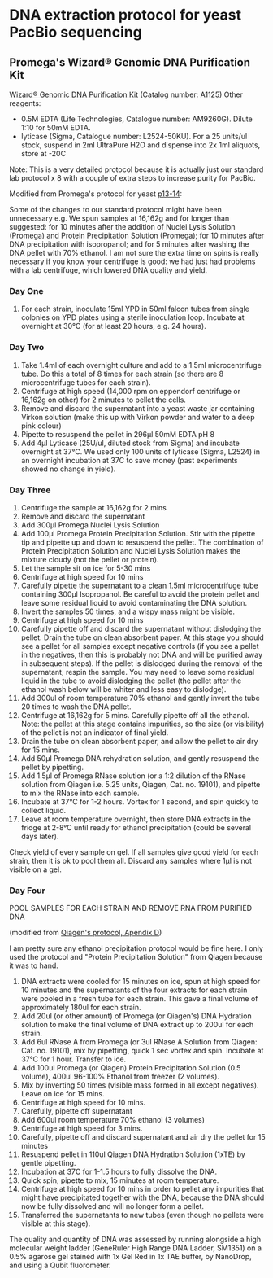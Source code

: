 # DNA extraction protocol for yeast PacBio sequencing

## Promega's Wizard® Genomic DNA Purification Kit

[Wizard® Genomic DNA Purification Kit](https://www.promega.com/products/dna-purification-quantitation/genomic-dna-purification/wizard-genomic-dna-purification-kit/) (Catalog number: A1125)
Other reagents:
- 0.5M EDTA (Life Technologies, Catalogue number: AM9260G). Dilute 1:10 for 50mM EDTA.
- lyticase (Sigma, Catalogue number: L2524-50KU). For a 25 units/ul stock, suspend in 2ml UltraPure H2O and dispense into 2x 1ml aliquots, store at -20C

Note: This is a very detailed protocol because it is actually just our standard lab protocol x 8 with a couple of extra steps to increase purity for PacBio.

Modified from Promega's protocol for yeast [p13-14](https://www.promega.co.uk/~/media/files/resources/protocols/technical%20manuals/0/wizard%20genomic%20dna%20purification%20kit%20protocol.pdf): 

Some of the changes to our standard protocol might have been unnecessary e.g. We spun samples at 16,162g and for longer than suggested: for 10 minutes after the addition of Nuclei Lysis Solution (Promega) and Protein Precipitation Solution (Promega); for 10 minutes after DNA precipitation with isopropanol; and for 5 minutes after washing the DNA pellet with 70% ethanol. I am not sure the extra time on spins is really necessary if you know your centrifuge is good: we had just had problems with a lab centrifuge, which lowered DNA quality and yield.

### Day One
1.  For each strain, inoculate 15ml YPD in 50ml falcon tubes from single colonies on YPD plates using a sterile inoculation loop. Incubate at overnight at 30°C (for at least 20 hours, e.g. 24 hours).

### Day Two
1.  Take 1.4ml of each overnight culture and add to a 1.5ml microcentrifuge tube. Do this a total of 8 times for each strain (so there are 8 microcentrifuge tubes for each strain).  
2.  Centrifuge at high speed (14,000 rpm on eppendorf centrifuge or 16,162g on other) for 2 minutes to pellet the cells.
3.  Remove and discard the supernatant into a yeast waste jar containing Virkon solution (make this up with Virkon powder and water to a deep pink colour)
4.  Pipette to resuspend the pellet in 296µl 50mM EDTA pH 8
5.  Add 4µl Lyticase (25U/ul, diluted stock from Sigma) and incubate overnight at 37°C. We used only 100 units of lyticase (Sigma, L2524) in an overnight incubation at 37C to save money (past experiments showed no change in yield).

### Day Three
1.   Centrifuge the sample at 16,162g for 2 mins
2.   Remove and discard the supernatant
3.   Add 300µl Promega Nuclei Lysis Solution
4.   Add 100µl Promega Protein Precipitation Solution. Stir with the pipette tip and pipette up and down to resuspend the pellet. The combination of Protein Precipitation Solution and Nuclei Lysis Solution makes the mixture cloudy (not the pellet or protein).
5.   Let the sample sit on ice for 5-30 mins
6.   Centrifuge at high speed for 10 mins
7.  Carefully pipette the supernatant to a clean 1.5ml microcentrifuge tube containing 300µl Isopropanol. Be careful to avoid the protein pellet and leave some residual liquid to avoid contaminating the DNA solution. 
8.  Invert the samples 50 times, and a wispy mass might be visible.
9.  Centrifuge at high speed for 10 mins
10. Carefully pipette off and discard the supernatant without dislodging the pellet. Drain the tube on clean absorbent paper. At this stage you should see a pellet for all samples except negative controls (if you see a pellet in the negatives, then this is probably not DNA and will be purified away in subsequent steps). If the pellet is dislodged during the removal of the supernatant, respin the sample. You may need to leave some residual liquid in the tube to avoid dislodging the pellet (the pellet after the ethanol wash below will be whiter and less easy to dislodge). 
11. Add 300ul of room temperature 70% ethanol and gently invert the tube 20 times to wash the DNA pellet.
12. Centrifuge at 16,162g for 5 mins. Carefully pipette off all the ethanol. Note: the pellet at this stage contains impurities, so the size (or visibility) of the pellet is not an indicator of final yield.
13. Drain the tube on clean absorbent paper, and allow the pellet to air dry for 15 mins.
14. Add 50µl Promega DNA rehydration solution, and gently resuspend the pellet by pipetting.
15. Add 1.5µl of Promega RNase solution (or a 1:2 dilution of the RNase solution from Qiagen i.e. 5.25 units, Qiagen, Cat. no. 19101), and pipette to mix the RNase into each sample. 
16. Incubate at 37°C for 1-2 hours. Vortex for 1 second, and spin quickly to collect liquid.
18. Leave at room temperature overnight, then store DNA extracts in the fridge at 2-8°C until ready for ethanol precipitation (could be several days later).

Check yield of every sample on gel. If all samples give good yield for each strain, then it is ok to pool them all. Discard any samples where 1µl is not visible on a gel.

### Day Four

POOL SAMPLES FOR EACH STRAIN AND REMOVE RNA FROM PURIFIED DNA

(modified from [Qiagen's protocol, Apendix D](https://www.qiagen.com/us/resources/resourcedetail?id=a9e6a609-4600-4b03-afbd-974318590ce5&lang=en))

I am pretty sure any ethanol precipitation protocol would be fine here. I only used the protocol and "Protein Precipitation Solution" from Qiagen because it was to hand.
1. DNA extracts were cooled for 15 minutes on ice, spun at high speed for 10 minutes and the supernatants of the four extracts for each strain were pooled in a fresh tube for each strain. This gave a final volume of approximately 180ul for each strain.
2. Add 20ul (or other amount) of Promega (or Qiagen's) DNA Hydration solution to make the final volume of DNA extract up to 200ul for each strain.
3. Add 6ul RNase A from Promega (or 3ul RNase A Solution from Qiagen: Cat. no. 19101), mix by pipetting, quick 1 sec vortex and spin. Incubate at 37°C for 1 hour. Transfer to ice.
4. Add 100ul Promega (or Qiagen) Protein Precipitation Solution (0.5 volume), 400ul 96-100% Ethanol from freezer (2 volumes). 
5. Mix by inverting 50 times (visible mass formed in all except negatives). Leave on ice for 15 mins.
6. Centrifuge at high speed for 10 mins.
7. Carefully, pipette off supernatant
8. Add 600ul room temperature 70% ethanol (3 volumes)
9. Centrifuge at high speed for 3 mins.
10. Carefully, pipette off and discard supernatant and air dry the pellet for 15 minutes
11. Resuspend pellet in 110ul Qiagen DNA Hydration Solution (1xTE) by gentle pipetting.
12. Incubation at 37C for 1-1.5 hours to fully dissolve the DNA. 
13. Quick spin, pipette to mix, 15 minutes at room temperature.
14. Centrifuge at high speed for 10 mins in order to pellet any impurities that might have precipitated together with the DNA, because the DNA should now be fully dissolved and will no longer form a pellet.
15. Transferred the supernatants to new tubes (even though no pellets were visible at this stage).

The quality and quantity of DNA was assessed by running alongside a high molecular weight ladder (GeneRuler High Range DNA Ladder, SM1351) on a 0.5% agarose gel stained with 1x Gel Red in 1x TAE buffer, by NanoDrop, and using a Qubit fluorometer.

